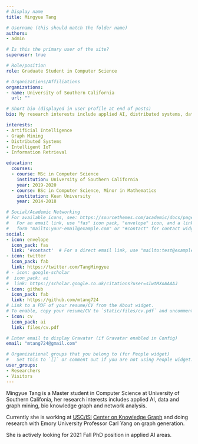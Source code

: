 ```yaml
---
# Display name
title: Mingyue Tang

# Username (this should match the folder name)
authors:
- admin

# Is this the primary user of the site?
superuser: true

# Role/position
role: Graduate Student in Computer Science

# Organizations/Affiliations
organizations:
- name: University of Southern California
  url: ""

# Short bio (displayed in user profile at end of posts)
bio: My research interests include applied AI, distributed systems, data and graph mining, network analysis, bio-info knowledge graph.

interests:
- Artificial Intelligence
- Graph Mining
- Distributed Systems 
- Intelligent IoT
- Information Retrieval

education:
  courses:
  - course: MSc in Computer Science
    institution: University of Southern California
    year: 2019-2020
  - course: BSc in Computer Science, Minor in Mathematics
    institution: Kean University
    year: 2014-2018

# Social/Academic Networking
# For available icons, see: https://sourcethemes.com/academic/docs/page-builder/#icons
#   For an email link, use "fas" icon pack, "envelope" icon, and a link in the
#   form "mailto:your-email@example.com" or "#contact" for contact widget.
social:
- icon: envelope
  icon_pack: fas
  link: '#contact'  # For a direct email link, use "mailto:test@example.org".
- icon: twitter
  icon_pack: fab
  link: https://twitter.com/TangMingyue
# - icon: google-scholar
#  icon_pack: ai
#  link: https://scholar.google.co.uk/citations?user=sIwtMXoAAAAJ
- icon: github
  icon_pack: fab
  link: https://github.com/mtang724
# Link to a PDF of your resume/CV from the About widget.
# To enable, copy your resume/CV to `static/files/cv.pdf` and uncomment the lines below.
- icon: cv
  icon_pack: ai
  link: files/cv.pdf

# Enter email to display Gravatar (if Gravatar enabled in Config)
email: "mtang724@gmail.com"

# Organizational groups that you belong to (for People widget)
#   Set this to `[]` or comment out if you are not using People widget.
user_groups:
- Researchers
- Visitors
---
```


Mingyue Tang is a Master student in Computer Science at University of Southern Califonia, her research interests includes applied AI, data and graph mining, bio knowledge graph and network analysis. 

Currently she is working at [USC/ISI](https://www.isi.edu/) [Center on Knowledge Graph](https://usc-isi-i2.github.io/home/) and doing research with Emory University Professor Carl Yang on graph generation. 

She is actively looking for 2021 Fall PhD position in applied AI areas.

